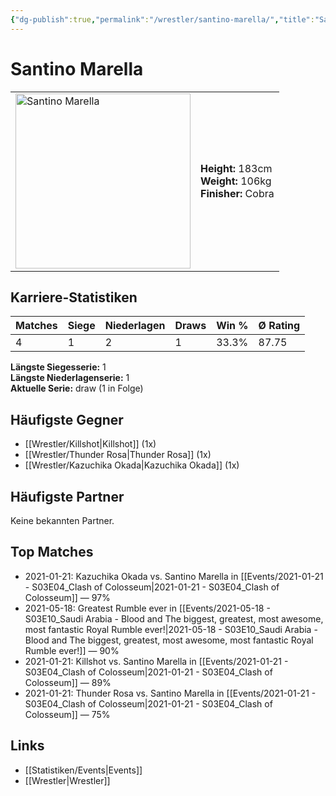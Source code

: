 ```yaml
---
{"dg-publish":true,"permalink":"/wrestler/santino-marella/","title":"Santino Marella","tags":["wrestler"],"noteIcon":""}
---
```



# Santino Marella

<table>
        <tr>
        <td><img src="https://github.com/CptSpaulding1980/choke-slam-wrestling/releases/download/images/Santino_Marella.png" width="280" alt="Santino Marella"></td>
        <td>
        <b>Height:</b> 183cm<br>
        <b>Weight:</b> 106kg<br>
        <b>Finisher:</b> Cobra<br>
        </td>
        </tr>
        </table>
        
## Karriere-Statistiken

| Matches | Siege | Niederlagen | Draws | Win % | Ø Rating |
|---------|-------|-------------|-------|-------|-----------|
| 4 | 1 | 2 | 1 | 33.3% | 87.75 |

**Längste Siegesserie:** 1<br>**Längste Niederlagenserie:** 1<br>**Aktuelle Serie:** draw (1 in Folge)


## Häufigste Gegner
- [[Wrestler/Killshot\|Killshot]] (1x)
- [[Wrestler/Thunder Rosa\|Thunder Rosa]] (1x)
- [[Wrestler/Kazuchika Okada\|Kazuchika Okada]] (1x)

## Häufigste Partner
Keine bekannten Partner.

## Top Matches
- 2021-01-21: Kazuchika Okada vs. Santino Marella in [[Events/2021-01-21 - S03E04_Clash of Colosseum\|2021-01-21 - S03E04_Clash of Colosseum]] — 97%
- 2021-05-18: Greatest Rumble ever in [[Events/2021-05-18 - S03E10_Saudi Arabia - Blood and The biggest, greatest, most awesome, most fantastic Royal Rumble ever!\|2021-05-18 - S03E10_Saudi Arabia - Blood and The biggest, greatest, most awesome, most fantastic Royal Rumble ever!]] — 90%
- 2021-01-21: Killshot   vs. Santino Marella in [[Events/2021-01-21 - S03E04_Clash of Colosseum\|2021-01-21 - S03E04_Clash of Colosseum]] — 89%
- 2021-01-21: Thunder Rosa vs. Santino Marella in [[Events/2021-01-21 - S03E04_Clash of Colosseum\|2021-01-21 - S03E04_Clash of Colosseum]] — 75%

## Links
- [[Statistiken/Events\|Events]]
- [[Wrestler\|Wrestler]]
